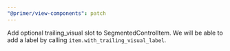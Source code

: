 ```yaml
---
"@primer/view-components": patch
---
```


Add optional trailing_visual slot to SegmentedControlItem. We will be able to add a label by calling `item.with_trailing_visual_label`.

<!-- Changed components: Primer::Alpha::SegmentedControl::Item -->
